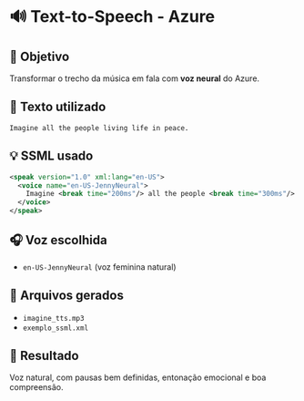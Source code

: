 # 🔊 Text-to-Speech - Azure

## 🎯 Objetivo
Transformar o trecho da música em fala com **voz neural** do Azure.

## 📝 Texto utilizado
```
Imagine all the people living life in peace.
```

## 💡 SSML usado
```xml
<speak version="1.0" xml:lang="en-US">
  <voice name="en-US-JennyNeural">
    Imagine <break time="200ms"/> all the people <break time="300ms"/> living life in peace.
  </voice>
</speak>
```

## 🎧 Voz escolhida
- `en-US-JennyNeural` (voz feminina natural)

## 📄 Arquivos gerados
- `imagine_tts.mp3`
- `exemplo_ssml.xml`

## 🤖 Resultado
Voz natural, com pausas bem definidas, entonação emocional e boa compreensão.
